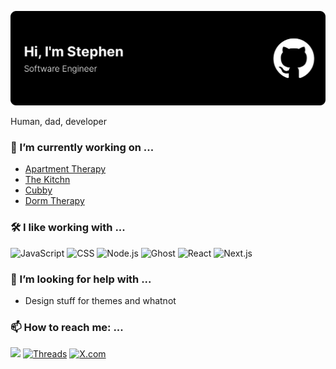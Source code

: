 ![Header](https://raw.githubusercontent.com/stephensauceda/stephensauceda/main/github-header.png)

Human, dad, developer

### 🔭 I’m currently working on ...
* [Apartment Therapy](https://apartmenttherapy.com)
* [The Kitchn](https://thekitchn.com)
* [Cubby](https://cubbyathome.com)
* [Dorm Therapy](https://dormtherapy.com)

### 🛠️ I like working with ...
<div display="flex">
  <img src="https://img.shields.io/badge/JavaScript-F7DF1E.svg?style=for-the-badge&logo=JavaScript&logoColor=black" alt="JavaScript" />
  <img src="https://img.shields.io/badge/CSS3-1572B6.svg?style=for-the-badge&logo=CSS3&logoColor=white" alt="CSS" />
  <img src="https://img.shields.io/badge/Node.js-5FA04E.svg?style=for-the-badge&logo=nodedotjs&logoColor=white" alt="Node.js" />
  <img src="https://img.shields.io/badge/Ghost-15171A.svg?style=for-the-badge&logo=Ghost&logoColor=white" alt="Ghost" />
  <img src="https://img.shields.io/badge/React-61DAFB.svg?style=for-the-badge&logo=React&logoColor=black" alt="React" />
  <img src="https://img.shields.io/badge/Next.js-000000.svg?style=for-the-badge&logo=nextdotjs&logoColor=white" alt="Next.js" />
</div>

### 🤔 I’m looking for help with ...
* Design stuff for themes and whatnot


### 📫 How to reach me: ...
<div display="flex">
  <a href="https://www.linkedin.com/in/stephensauceda/"><img src="https://img.shields.io/badge/LinkedIn-0A66C2.svg?style=for-the-badge&logo=LinkedIn&logoColor=white"/></a>
  <a href="https://www.threads.net/@stephensauceda"><img src="https://img.shields.io/badge/Threads-000000.svg?style=for-the-badge&logo=Threads&logoColor=white" alt="Threads" /></a>
  <a href="https://x.com/stephensauceda"><img src="https://img.shields.io/badge/X-000000.svg?style=for-the-badge&logo=X&logoColor=white" alt="X.com" /></a>
</div>
<!--
**stephensauceda/stephensauceda** is a ✨ _special_ ✨ repository because its `README.md` (this file) appears on your GitHub profile.

Here are some ideas to get you started:

- 🔭 I’m currently working on ...
- 🌱 I’m currently learning ...
- 👯 I’m looking to collaborate on ...
- 🤔 I’m looking for help with ...
- 💬 Ask me about ...
- 📫 How to reach me: ...
- 😄 Pronouns: ...
- ⚡ Fun fact: ...
-->
